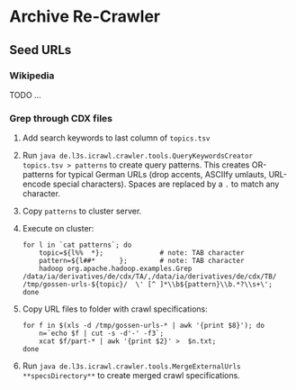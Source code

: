 # Archive Re-Crawler


## Seed URLs

### Wikipedia

TODO ...

### Grep through CDX files

1. Add search keywords to last column of `topics.tsv`
2. Run `java de.l3s.icrawl.crawler.tools.QueryKeywordsCreator topics.tsv > patterns` to create query patterns.
  This creates OR-patterns for typical German URLs (drop accents, ASCIIfy umlauts, URL-encode special characters).
  Spaces are replaced by a `.` to match any character.
3. Copy `patterns` to cluster server.
4. Execute on cluster:

    ~~~~
    for l in `cat patterns`; do
        topic=${l%%  *};              # note: TAB character
        pattern=${l##*      };        # note: TAB character
        hadoop org.apache.hadoop.examples.Grep /data/ia/derivatives/de/cdx/TA/,/data/ia/derivatives/de/cdx/TB/ /tmp/gossen-urls-${topic}/  \' [^ ]*\\b${pattern}\\b.*?\\s+\';
    done
    ~~~~
    
5. Copy URL files to folder with crawl specifications:
    
    ~~~~
    for f in $(xls -d /tmp/gossen-urls-* | awk '{print $8}'); do
        n=`echo $f | cut -s -d'-' -f3`;
        xcat $f/part-* | awk '{print $2}' >  $n.txt;
    done
    ~~~~
    
6. Run `java de.l3s.icrawl.crawler.tools.MergeExternalUrls **specsDirectory**` to create merged crawl specifications.

